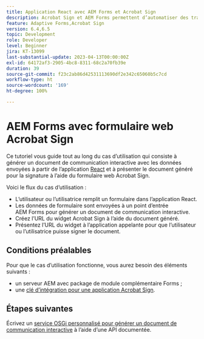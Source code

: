 ```yaml
---
title: Application React avec AEM Forms et Acrobat Sign
description: Acrobat Sign et AEM Forms permettent d’automatiser des transactions complexes et d’inclure des signatures électroniques légales dans le cadre d’une expérience numérique transparente.
feature: Adaptive Forms,Acrobat Sign
version: 6.4,6.5
topic: Development
role: Developer
level: Beginner
jira: KT-13099
last-substantial-update: 2023-04-13T00:00:00Z
exl-id: 64172af3-2905-4bc8-8311-68c2a70fb39e
duration: 39
source-git-commit: f23c2ab86d42531113690df2e342c65060b5c7cd
workflow-type: ht
source-wordcount: '169'
ht-degree: 100%

---
```


# AEM Forms avec formulaire web Acrobat Sign


Ce tutoriel vous guide tout au long du cas d’utilisation qui consiste à générer un document de communication interactive avec les données envoyées à partir de l’application [React](https://react.dev/) et à présenter le document généré pour la signature à l’aide du formulaire web Acrobat Sign.

Voici le flux du cas d’utilisation :

* L’utilisateur ou l’utilisatrice remplit un formulaire dans l’application React.
* Les données de formulaire sont envoyées à un point d’entrée AEM Forms pour générer un document de communication interactive.
* Créez l’URL du widget Acrobat Sign à l’aide du document généré.
* Présentez l’URL du widget à l’application appelante pour que l’utilisateur ou l’utilisatrice puisse signer le document.

## Conditions préalables

Pour que le cas d’utilisation fonctionne, vous aurez besoin des éléments suivants :

* un serveur AEM avec package de module complémentaire Forms ;
* une [clé d’intégration pour une application Acrobat Sign](https://helpx.adobe.com/sign/kb/how-to-create-an-integration-key.html).

## Étapes suivantes

Écrivez un [service OSGi personnalisé pour générer un document de communication interactive](./create-ic-document.md) à l’aide d’une API documentée.
